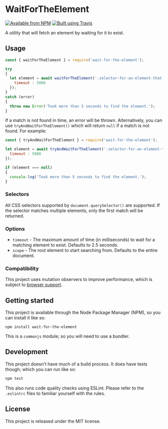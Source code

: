 # WaitForTheElement

[![Available from NPM](https://img.shields.io/npm/v/wait-for-the-element.svg?maxAge=900)](https://www.npmjs.com/package/wait-for-the-element)
[![Built using Travis](https://img.shields.io/travis/com/lsphillips/WaitForTheElement/master.svg?maxAge=900)](https://travis-ci.org/lsphillips/WaitForTheElement)

A utility that will fetch an element by waiting for it to exist.

## Usage

``` js
const { waitForTheElement } = require('wait-for-the-element');

try
{
  let element = await waitForTheElement('.selector-for-an-element-that-may-appear-later', {
    timeout : 5000
  });
}
catch (error)
{
  throw new Error('Took more than 5 seconds to find the element.');
}
```

If a match is not found in time, an error will be thrown. Alternatively, you can use `tryAndWaitForTheElement()` which will return `null` if a match is not found. For example:

``` js
const { tryAndWaitForTheElement } = require('wait-for-the-element');

let element = await tryAndWaitForTheElement('.selector-for-an-element-that-may-appear-later', {
  timeout : 5000
});

if (element === null)
{
  console.log('Took more than 5 seconds to find the element.');
}
```

### Selectors

All CSS selectors supported by `document.querySelector()` are supported. If the selector matches multiple elements, only the first match will be returned.

### Options

  - `timeout` - The maximum amount of time (in milliseconds) to wait for a matching element to exist. Defaults to 2.5 seconds.
  - `scope` - The root element to start searching from. Defaults to the entire document.

### Compatibility

This project uses mutation observers to improve performance, which is subject to [browser support](https://caniuse.com/#feat=mutationobserver).

## Getting started

This project is available through the Node Package Manager (NPM), so you can install it like so:

```
npm install wait-for-the-element
```

This is a `commonjs` module; so you will need to use a bundler.

## Development

This project doesn't have much of a build process. It does have tests though; which you can run like so:

``` sh
npm test
```

This also runs code quality checks using ESLint. Please refer to the `.eslintrc` files to familiar yourself with the rules.

## License

This project is released under the MIT license.
